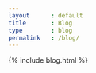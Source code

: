 ```yaml
---
layout      : default
title       : Blog
type        : blog
permalink   : /blog/
---
```


{% include blog.html %}
